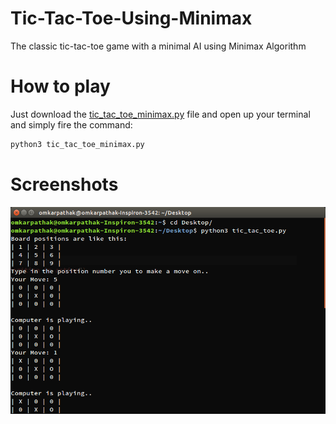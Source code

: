 # Tic-Tac-Toe-Using-Minimax
The classic tic-tac-toe game with a minimal AI using Minimax Algorithm

# How to play
Just download the [tic_tac_toe_minimax.py](https://github.com/OmkarPathak/Tic-Tac-Toe-Using-Minimax/blob/master/tic_tac_toe_minimax.py) file and open up your terminal and simply fire the command:

```python
python3 tic_tac_toe_minimax.py
```

# Screenshots

![Tic Tac Toe AI](results/tic.png)

